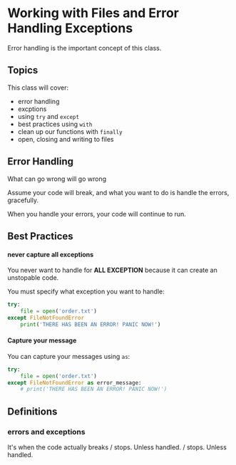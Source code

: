 # Working with Files and Error Handling Exceptions

Error handling is the important concept of this class.

## Topics 
This class will cover: 
- error handling
- excptions 
- using `try` and `except`
- best practices using `with`
- clean up our functions with `finally`
- open, closing and writing to files 

## Error Handling
What can go wrong will go wrong

Assume your code will break, and what you want to do is handle the errors, gracefully.

When you handle your errors, your code will continue to run.


## Best Practices

#### never capture all exceptions 
You never want to handle for **ALL EXCEPTION** because it can create an unstopable code. 

You must specify what exception you want to handle:

```python
try:
    file = open('order.txt')
except FileNotFoundError
    print('THERE HAS BEEN AN ERROR! PANIC NOW!')
``` 

#### Capture your message

You can capture your messages using `as`:

```python
try:
    file = open('order.txt')
except FileNotFoundError as error_message:
    # print('THERE HAS BEEN AN ERROR! PANIC NOW!')
```



## Definitions 

### errors and exceptions

It's when the code actually breaks / stops. Unless handled. / stops. Unless handled.
